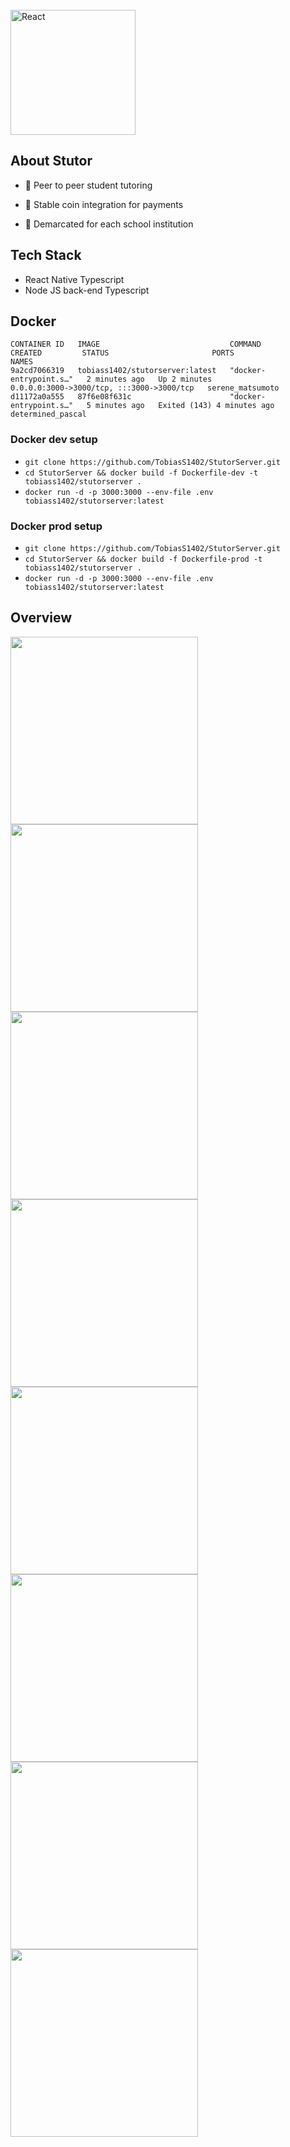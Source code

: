<br/>

<img alt="React" width="200px"  src="https://stutor.me/_nuxt/img/logo.d700cda.png"  />
  
## About Stutor

- 🔭 Peer to peer student tutoring

- 🌱 Stable coin integration for payments

- 👯 Demarcated for each school institution

## Tech Stack
 
- React Native Typescript
- Node JS back-end Typescript

## Docker
```
CONTAINER ID   IMAGE                             COMMAND                  CREATED         STATUS                       PORTS                                       NAMES
9a2cd7066319   tobiass1402/stutorserver:latest   "docker-entrypoint.s…"   2 minutes ago   Up 2 minutes                 0.0.0.0:3000->3000/tcp, :::3000->3000/tcp   serene_matsumoto
d11172a0a555   87f6e08f631c                      "docker-entrypoint.s…"   5 minutes ago   Exited (143) 4 minutes ago                                               determined_pascal
```
### Docker dev setup

- `git clone https://github.com/TobiasS1402/StutorServer.git`
- `cd StutorServer && docker build -f Dockerfile-dev -t tobiass1402/stutorserver .`
- `docker run -d -p 3000:3000 --env-file .env tobiass1402/stutorserver:latest`

### Docker prod setup
- `git clone https://github.com/TobiasS1402/StutorServer.git`
- `cd StutorServer && docker build -f Dockerfile-prod -t tobiass1402/stutorserver .`
- `docker run -d -p 3000:3000 --env-file .env tobiass1402/stutorserver:latest`
## Overview

<img src="https://user-images.githubusercontent.com/25530395/147077611-18339087-608b-41ea-b044-d0b8f3259009.jpg" width="300">
<img src="https://user-images.githubusercontent.com/25530395/147077657-b83608fd-8670-4eba-a310-e2cafbc40f55.jpg" width="300">
<img src="https://user-images.githubusercontent.com/25530395/147077670-5588ded0-ae65-4480-a712-a463c06d51c0.jpg" width="300">
<img src="https://user-images.githubusercontent.com/25530395/147077683-0c617c22-eb3a-401e-860e-37f79d471534.jpg" width="300">
<img src="https://user-images.githubusercontent.com/25530395/147078003-117f4b29-da36-4a21-a1ef-efe679667e9d.jpg" width="300">
<img src="https://user-images.githubusercontent.com/25530395/147077914-0642aa7d-0282-4ac2-9228-9253e30803f4.jpg" width="300">
<img src="https://user-images.githubusercontent.com/25530395/147077924-159db018-54fc-499f-8928-8e0c3957b3b3.jpg" width="300">
<img src="https://user-images.githubusercontent.com/25530395/147078787-e492dd11-adc2-4e3b-bb77-13de9f258474.jpg" width="300">

